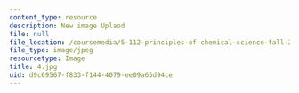 ```yaml
---
content_type: resource
description: New image Uplaod
file: null
file_location: /coursemedia/5-112-principles-of-chemical-science-fall-2005/d9c69567f833f1444079ee09a65d94ce_4.jpg
file_type: image/jpeg
resourcetype: Image
title: 4.jpg
uid: d9c69567-f833-f144-4079-ee09a65d94ce
---
```


